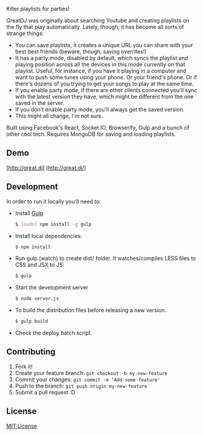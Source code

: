 Killer playlists for parties!

GreatDJ was originally about searching Youtube and creating playlists on the fly that play automatically.
Lately, though, it has become all sorts of strange things:

 * You can save playlists, it creates a unique URL you can share with your best best friends (beware, though, saving overrites!)
 * It has a party mode, disabled by default, which syncs the playlist and playing position across all the devices in this mode currently on that playlist. Useful, for instance, if you have it playing in a computer and want to push some tunes using your phone. Or your friend's phone. Or if there's dozens of you trying to get your songs to play at the same time.
 * If you enable party mode, if there are other clients connected you'll sync with the latest version they have, which might be different from the one saved in the server.
 * If you don't enable party mode, you'll always get the saved version.
 * This might all change, I'm not sure.

Built using Facebook's React, Socket.IO, Browserify, Gulp and a bunch of other cool tech.
Requires MongoDB for saving and loading playlists.

## Demo
[http://great.dj] (http://great.dj/)

## Development

In order to run it locally you'll need to:

* Install [Gulp](http://gulpjs.com/)

    ```sh
    $ [sudo] npm install -g gulp
    ```

* Install local dependencies:

    ```sh
    $ npm install
    ```

* Run gulp (watch) to create dist/ folder. It watches/compiles LESS files to CSS and JSX to JS:

    ```sh
    $ gulp
    ```

* Start the development server

    ```sh
    $ node server.js
    ```


* To build the distribution files before releasing a new version.

    ```sh
    $ gulp build
    ```

* Check the deploy batch script.

## Contributing

1. Fork it!
2. Create your feature branch: `git checkout -b my-new-feature`
3. Commit your changes: `git commit -m 'Add some feature'`
4. Push to the branch: `git push origin my-new-feature`
5. Submit a pull request :D

## License

[MIT License](http://opensource.org/licenses/MIT)
